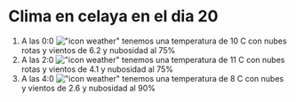 # Clima en celaya en el dia 20

1. A las 0:0 !["icon weather"](http://openweathermap.org/img/w/04n.png) tenemos una temperatura de 10 C con nubes rotas y  vientos de 6.2 y nubosidad al 75%
1. A las 2:0 !["icon weather"](http://openweathermap.org/img/w/04n.png) tenemos una temperatura de 11 C con nubes rotas y  vientos de 4.1 y nubosidad al 75%
1. A las 4:0 !["icon weather"](http://openweathermap.org/img/w/04n.png) tenemos una temperatura de 8 C con nubes y  vientos de 2.6 y nubosidad al 90%
